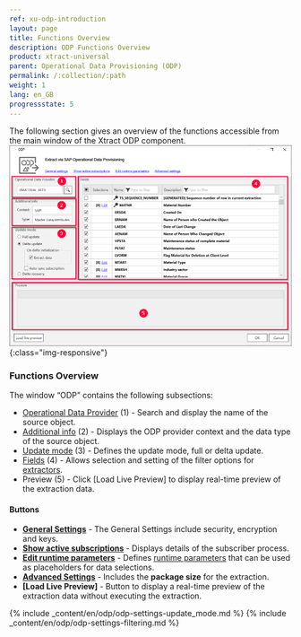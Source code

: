 ```yaml
---
ref: xu-odp-introduction
layout: page
title: Functions Overview
description: ODP Functions Overview
product: xtract-universal
parent: Operational Data Provisioning (ODP)
permalink: /:collection/:path
weight: 1
lang: en_GB
progressstate: 5
---
```

The following section gives an overview of the functions accessible from the main window of the Xtract ODP component.
![ODP Component](/img/content/odp/odp_overview.png){:class="img-responsive"}

###  Functions Overview
The window “ODP” contains the following subsections:

- [Operational Data Provider](./odp/odp-functions-ov#operational-data-provider) (1) - Search and display the name of the source object.
- [Additional info](./odp/odp-functions-ov#additional-info) (2) - Displays the ODP provider context and the data type of the source object.
- [Update mode](./odp/odp-functions-ov#update-mode) (3) - Defines the update mode, full or delta update.
- [Fields](./odp/odp-functions-ov#filtering---dynamic-setting-of-the-selection-filters) (4) - Allows selection and setting of the filter options for [extractors](./odp/odp-extractors).
- Preview (5) - Click [Load Live Preview] to display real-time preview of the extraction data.

#### Buttons
- **[General Settings](../getting-started/general-settings)** - The General Settings include security, encryption and keys.
- **[Show active subscriptions](./odp-settings#subscriptions)** - Displays details of the subscriber process.
- **[Edit runtime parameters](./odp-settings#edit-parameters)** - Defines [runtime parameters](../execute-and-automate-extractions/extraction-parameters) that can be used as placeholders for data selections.
- **[Advanced Settings](odp-settings#advanced-settings)** - Includes the **package size** for the extraction.
- **[Load Live Preview]** - Button to display a real-time preview of the extraction data without executing the extraction.

{% include _content/en/odp/odp-settings-update_mode.md %} 
{% include _content/en/odp/odp-settings-filtering.md %}

